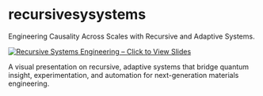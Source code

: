 # recursivesysystems
Engineering Causality Across Scales with Recursive and Adaptive Systems.

[![Recursive Systems Engineering – Click to View Slides](https://github.com/apostolospanas/recursivesyssystems/raw/main/RecursiveThumbnail.png)](https://github.com/apostolospanas/recursivesyssystems/raw/main/ApostolosP_Recursive_Systems.pdf)

A visual presentation on recursive, adaptive systems that bridge quantum insight, experimentation, and automation for next-generation materials engineering.
